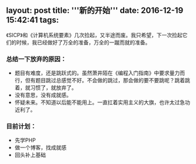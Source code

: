 layout: post
title: '''新的开始'''
date: 2016-12-19 15:42:41
tags:
---
《SICP》和《计算机系统要素》几次捡起，又半途而废。我只希望，下一次捡起它们的时候，我已经做好了万全的准备，万全的一蹴而就的准备。
<!-- more -->
### 总结一下放弃的原因：
* 题目有难度，还是跳跃式的。虽然萧井陌在《编程入门指南》中要求量力而行，但有题目跳过总感觉不好。不会做的跳过，那会做的要不要跳呢？跳着跳着，就习惯了，就放弃了。
* 没有意思，没有成就感。
* 怀疑未来。不知道以后能不能用上。一直扛着实用主义的大旗，也许太过急功近利了。
### 目前计划：
* 先学PHP
* 做一个博客，找成就感
* 回头补上基础
